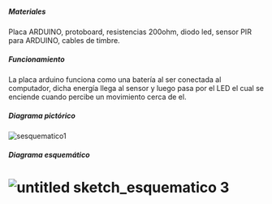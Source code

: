 ##### Materiales
Placa ARDUINO, protoboard, resistencias 200ohm, diodo led, sensor PIR para ARDUINO, cables de timbre.
##### Funcionamiento 
La placa arduino funciona como una batería al ser conectada al computador, dicha energía llega al sensor y luego pasa por el LED 
el cual se enciende cuando percibe un movimiento cerca de el.

##### Diagrama pictórico
![sesquematico1](https://user-images.githubusercontent.com/47117506/52676410-0e686300-2ef8-11e9-8d37-e5c59829e6a6.png)

##### Diagrama esquemático
![untitled sketch_esquematico 3](https://user-images.githubusercontent.com/47117506/52676468-4079c500-2ef8-11e9-897d-a026e86dce58.png)
==================
